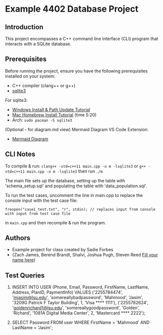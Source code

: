 <!-- @format -->

# Example 4402 Database Project

## Introduction

This project encompasses a C++ command line interface (CLI) program that interacts with a SQLite database.

## Prerequisites

Before running the project, ensure you have the following prerequisites installed on your system:

- C++ compiler (clang++ or g++)
- [sqlite3](https://www.sqlite.org/download.html)

For sqlite3:

- [Windows Install & Path Update Tutorial](https://www.youtube.com/watch?v=XA3w8tQnYCA)
- [Mac Homebrew Install Tutorial](https://www.youtube.com/watch?v=2CAspm7YwTU) (time 5:20)
- Arch: `sudo pacman -S sqlite3`

(Optional - for diagram.md view) Mermaid Diagram VS Code Extension:

- [Mermaid Diagram](https://marketplace.visualstudio.com/items?itemName=bierner.markdown-mermaid)

## CLI Notes

To compile & run:
`clang++ -std=c++11 main.cpp -o m -lsqlite3` or
`g++ -std=c++11 main.cpp -o m -lsqlite3`
then run `./m`

The main file sets up the database, setting up the table with 'schema_setup.sql' and populating the table with 'data_population.sql'.

To run the test cases, uncomment the line in main.cpp to replace the console input with the test case file:

```
freopen("case1_test.txt", "r", stdin); // replaces input from console with input from test case file
```

in `main.cpp` and then recompile & run the program.

## Authors

- Example project for class created by Sadie Forbes
- {Zach James, Berend Brandt, Shalvi, Joshua Pugh, Steven Reed [Fill your name here]()}

## Test Queries

1. INSERT INTO USER (Phone, Email, Password, FirstName, LastName, Address, PlanID, PaymentInfo) VALUES ('2255784474', 'mjasim@lsu.edu', 'somereallybadpassword', 'Mahmood', 'Jasim', '3209G Patrick F Taylor Building', 1, 'Visa **** 1111'), ('2255782624', 'goldenrichard1@lsu.edu', 'somereallygoodpassword', 'Golden', 'Richard', '1081A Digital Media Center', 2, 'Mastercard **** 2222');

2. SELECT Password FROM user WHERE FirstName = 'Mahmood' AND LastName = 'Jasim';

